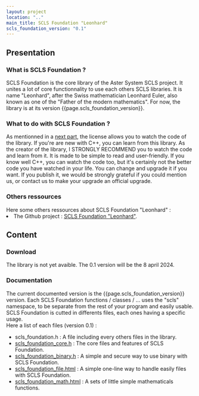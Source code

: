 ```yaml
---
layout: project
location: ".."
main_title: SCLS Foundation "Leonhard"
scls_foundation_version: "0.1"
---
```

<section>
    <h2>Presentation</h2>
    <article>
        <h3>What is SCLS Foundation ?</h3>
        <div>
            SCLS Foundation is the core library of the Aster System SCLS project.
            It unites a lot of core functionnality to use each others SCLS libraries.
            It is name "Leonhard", after the Swiss mathematician Leonhard Euler, also known as one of the "Father of the modern mathematics".
            For now, the library is at its version {{page.scls_foundation_version}}.
        </div>
    </article>
    <article>
        <h3>What to do with SCLS Foundation ?</h3>
        <div>
            As mentionned in a <a href="#how_to_use">next part</a>, the license allows you to watch the code of the library.
            If you're are new with C++, you can learn from this library.
            As the creator of the library, I STRONGLY RECOMMEND you to watch the code and learn from it. It is made to be simple to read and user-friendly.
            If you know well C++, you can watch the code too, but it's certainly not the better code you have watched in your life.
            You can change and upgrade it if you want. If you publish it, we would be strongly grateful if you could mention us, or contact us to make your upgrade an official upgrade.
        </div>
    </article>
    <article>
        <h3>Others ressources</h3>
        <div>
            Here some others ressources about SCLS Foundation "Leonhard" :
            <li>The Github project : <a href="https://github.com/aster-system/scls-foundation-leonhard" target="_blank">SCLS Foundation "Leonhard"</a>.</li>
        </div>
    </article>
</section>
<section>
    <h2>Content</h2>
    <article>
        <h3>Download</h3>
        The library is not yet avaible.
        The 0.1 version will be the 8 april 2024.
    </article>
    <article>
        <h3>Documentation</h3>
        The current documented version is the {{page.scls_foundation_version}} version.
        Each SCLS Foundation functions / classes / ... uses the "scls" namespace, to be separate from the rest of your program and easily usable.
        SCLS Foundation is cutted in differents files, each ones having a specific usage.<br>
        Here a list of each files (version 0.1) :
        <ul>
            <li>scls_foundation.h : A file including every others files in the library.</li>
            <li><a href="scls_foundation_core.html">scls_foundation_core.h</a> : The core files and features of SCLS Foundation.</li>
            <li><a href="scls_foundation_binary.html">scls_foundation_binary.h</a> : A simple and secure way to use binary with SCLS Foundation.</li>
            <li><a href="scls_foundation_file.html">scls_foundation_file.html</a> : A simple one-line way to handle easily files with SCLS Foundation.</li>
            <li><a href="scls_foundation_math.html">scls_foundation_math.html</a> : A sets of little simple mathematicals functions.</li>
        </ul>
    </article>
</section>